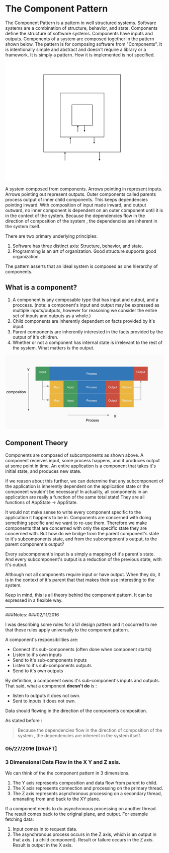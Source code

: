 # The Component Pattern

The Component Pattern is a pattern in well structured systems. Software systems are a combination of structure, behavior, and state. Components define the structure of software systems. Components have inputs and outputs. Components of a system are composed together in the pattern shown below. The pattern is for composing software from "Components". It is intentionally simple and abstract and doesn't require a library or a framework. It is simply a pattern. How it is implemented is not specified.


![](../resources/images/ComponentPattern.jpg)



 A system composed from components. Arrows pointing in represent inputs. Arrows pointing out represent outputs. Outer components called parents process output of inner child components. This keeps dependencies pointing inward. With composition of input made inward, and output outward, no inner component is dependent on an outer component until it is in the context of the system. Because the dependencies flow in the direction of composition of the system , the dependencies are inherent in the system itself.
 
 There are two primary underlying principles:

1. Software has three distinct axis: Structure, behavior, and state.
2. Programming is an art of organization. Good structure supports good organization.

The pattern asserts that an ideal system is composed as one hierarchy of components. 

## What is a component?
1. A component is any composable type that has input and output, and a proccess. (note: a component's input and output may be expressed as multiple inputs/outputs, however for reasoning we consider the entire set of inputs and outputs as a whole.)
2. Child components are inherently dependent on facts provided by it's input.
3. Parent components are inherently interested in the facts provided by the output of it's children.
4. Whether or not a component has internal state is irrelevant to the rest of the system. What matters is the output. 



 ![](../resources/images/Composition2.png)



## Component Theory
Components are composed of subcomponents as shown above. A component receives input, some process happens, and it produces output at some point in time.  An entire application is a component that takes it's initial state, and produces new state. 

If we reason about this further, we can determine that any subcomponent of the application is inherently dependent on the application state or the component wouldn't be necessary! In actuality, all components in an application are really a function of the same total state! They are all functions of AppState -> AppState.

It would not make sense to write every component specific to the application it happens to be in. Components are concerned with doing something specific and we want to re-use them. Therefore we make components that are concerned with only the specific state they are concerned with. But how do we bridge from the parent component's state to it's subcomponents state, and from the subcomponent's output, to the parent component's output?

Every subcomponent's input is a simply a mapping of it's parent's state. And every subcomponent's output is a reduction of the previous state, with it's output.

Although not all components require input or have output. When they do, it is in the context of it's parent that that makes their use interesting to the system.

Keep in mind, this is all theory behind the component pattern. It can be expressed in a flexible way.

---



###Notes:
###02/11/2016 

I was describing some rules for a UI design pattern and it occurred to me that these rules apply universally to the component pattern.

A component's responsibilities are: 

- Connect it's sub-components (often done when component starts)
- Listen to it's own inputs
- Send to it's sub-components inputs
- Listen to it's sub-components outputs
- Send to it's own outputs


By definition, a component owns it's sub-component's inputs and outputs. That said, what a component **doesn't do** is :
- listen to outputs it does not own.
- Sent to inputs it does not own.


Data should flowing in the direction of the components composition.

As stated before : 
> Because the dependencies flow in the direction of composition of the system , the dependencies are inherent in the system itself.

### 05/27/2016 [DRAFT]
### 3 Dimensional Data Flow in the X Y and Z axis.
We can think of the the component pattern in 3 dimensions. 

1. The Y axis represents composition and data flow from parent to child.
2. The X axis represents connection and processing on the primary thread. 
3. The Z axis represents asynchronous processing on a secondary thread, emanating from and back to the XY plane.


If a component needs to do asynchronous processing on another thread. The result comes back to the original plane, and output. For example fetching data:

1. Input comes in to request data.
2. The asynchronous process occurs in the Z axis, which is an output in that axis. ( a child component). Result or failure occurs in the Z axis. Result is output in the X axis.

